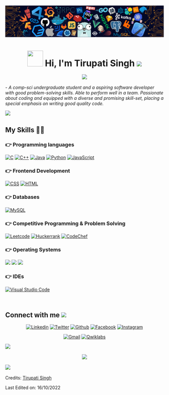 ![Github Banner](https://github.com/singhtirupati/singhtirupati/blob/main/assets/banner.png)

<h1 align="center"><img src="https://i.pinimg.com/originals/00/4b/17/004b173f6e3d6843df10114e087f30a8.gif" width="50" height="50" /> Hi, I'm Tirupati Singh <img src="https://media.giphy.com/media/hvRJCLFzcasrR4ia7z/giphy.gif" width="35"></h1>
<p align="center">
  <a href="https://github.com/DenverCoder1/readme-typing-svg"><img src="https://readme-typing-svg.herokuapp.com?font=Architects+Daughter&color=22EBF7&size=25&center=false&lines=Welcome+to+my+GitHub+Profile!;A+Computer+Science+Engineering+Student;Programming+Enthusiast;C%20|%20JAVA%20|%20PYTHON%20;A+Frontend+Web+Developer;HTML%20|%20CSS%20|%20JAVASCRIPT%20;Always%20learning%20new%20things&center=true&width=500&height=50"></a>
</p>

 <p>- <i>A comp-sci undergraduate student and a aspiring software developer with good problem-solving skills. Able to perform well in a team. Passionate about coding and equipped with a diverse and promising skill-set, placing a special emphasis on writing good quality code.</i></p>

<img src="https://user-images.githubusercontent.com/73097560/115834477-dbab4500-a447-11eb-908a-139a6edaec5c.gif">

## My Skills 👨‍💻

### 👉 Programming languages

<p>
    <a href="#"><img alt="C" src="https://img.shields.io/badge/C%20-%232370ED.svg?style=for-the-badge&logo=c&logoColor=white"></a>
    <a href="#"><img alt="C++" src="https://img.shields.io/badge/C++%20-%2300599C.svg?style=for-the-badge&logo=c%2B%2B&logoColor=white"></a>
    <a href="#"><img alt="Java" src="https://img.shields.io/badge/Java-ED8B00?style=for-the-badge&logo=java&logoColor=white"></a>
    <a href="#"><img alt="Python" src="https://img.shields.io/badge/Python%20-%2314354C.svg?style=for-the-badge&logo=python&logoColor=white"></a>
    <a href="#"><img alt="JavaScript" src="https://img.shields.io/badge/JavaScript%20-%23F7DF1E.svg?style=for-the-badge&logo=javascript&logoColor=black"></a>
</p>


### 👉 Frontend Development

<p>
    <a href="#"><img alt="CSS" src="https://img.shields.io/badge/CSS%20-%231572B6.svg?style=for-the-badge&logo=css3&logoColor=white"></a>
    <a href="#"><img alt="HTML" src="https://img.shields.io/badge/HTML%20-%23E34F26.svg?style=for-the-badge&logo=html5&logoColor=white"></a>
</p>

 ### 👉 Databases
 
 <p>
     <a href="#"><img alt="MySQL" src="https://img.shields.io/badge/MySQL-00000F?style=for-the-badge&logo=mysql&logoColor=white"></a> 
 </p>
 
 
 ### 👉 Competitive Programming & Problem Solving
 
<p>
    <a href="https://leetcode.com/Tirupati_27/" target="_blank"><img alt = "Leetcode" src="https://img.shields.io/badge/leetcode%20-%23FFA116.svg?style=for-the-badge&logo=leetcode&logoColor=black" /></a>
    <a href="https://www.hackerrank.com/tirupatisingh101" target="_blank"><img alt = "Huckerrank" src="https://img.shields.io/badge/hackerrank-%232EC866.svg?style=for-the-badge&logo=hackerrank&logoColor=white" /></a>
    <a href="https://www.codechef.com/users/tirupati_27" target="_blank"><img alt = "CodeChef" src="https://img.shields.io/badge/codechef-%235B4638.svg?style=for-the-badge&logo=codechef&logoColor=white" /></a>
</p>

 ### 👉 Operating Systems
 
<p>
    <a href="#"><img src="https://img.shields.io/badge/Linux-FCC624?style=for-the-badge&logo=linux&logoColor=black"></a>
    <a href="#"><img src="https://img.shields.io/badge/Ubuntu-E95420?style=for-the-badge&logo=ubuntu&logoColor=white"></a>
    <a href="#"><img src="https://img.shields.io/badge/Windows-0078D6?style=for-the-badge&logo=windows&logoColor=white"></a>
</p>

 ### 👉 IDEs
 
<p>
    <a href="#"><img alt="Visual Studio Code" src="https://img.shields.io/badge/Visual_Studio_Code-0078D4?style=for-the-badge&logo=visual%20studio%20code&logoColor=white"></a>
</p>

<br/>

<h2> Connect with me <img src='https://raw.githubusercontent.com/ShahriarShafin/ShahriarShafin/main/Assets/handshake.gif' width="50"> </h2>
<p align="center">
  <a href="https://www.linkedin.com/in/tirupati-singh-a3825120b/" target="_blank"><img alt="Linkedin" title="Tirupati Singh Linkedin" src="https://img.shields.io/badge/-tirupati%20singh%20-0077B5?style=for-the-badge&logo=linkedin&logoColor=white"></a>
  <a href="https://twitter.com/TirupatiSingh27" target="_blank"><img alt="Twitter" title="Tirupati Singh Twitter" src="https://img.shields.io/badge/-tirupati%20singh%20-0077B5?style=for-the-badge&logo=twitter&logoColor=white"></a>
  <a href="https://github.com/singhtirupati" target="_blank"><img alt="Github" title="Tirupati Singh Github" src="https://img.shields.io/badge/singhtirupati-100000?style=for-the-badge&logo=github&logoColor=white"></a>
  <a href="https://www.facebook.com/tirupati.singh.27" target="_blank"><img alt="Facebook" title="Tirupati Singh FB" src="https://img.shields.io/badge/tirupati.singh.27-1877F2?style=for-the-badge&logo=facebook&logoColor=white"></a>
  <a href="https://www.instagram.com/tirupati_singh_27/" target="_blank"><img alt="Instagram" title="Tirupati Singh Instagram" src="https://img.shields.io/badge/tirupati__singh__27-E4405F?style=for-the-badge&logo=instagram&logoColor=white"></a>
 </p>
 <p align="center">
  <a href="mailto:tirupatisingh1027@gmail.com"><img alt="Gmail" title="Tirupati Singh Gmail" src="https://img.shields.io/badge/tirupatisingh1027@gmail.com-D14836?style=for-the-badge&logo=gmail&logoColor=white"></a>
<a href="https://www.cloudskillsboost.google/public_profiles/83a7cd00-a7de-434a-9fb1-f39a907ccea8" target="_blank"><img alt="Qwiklabs" title="Tirupati Singh Qwiklabs" src="https://img.shields.io/badge/Google_Cloud-4285F4?style=for-the-badge&logo=google-cloud&logoColor=white"></a>
</p>

<img src="https://user-images.githubusercontent.com/73097560/115834477-dbab4500-a447-11eb-908a-139a6edaec5c.gif">

<p align="center">
  <a href="https://github.com/DenverCoder1/readme-typing-svg"><img src="https://readme-typing-svg.herokuapp.com?font=Architects+Daughter&color=22EBF7&size=25&center=false&lines=THANKS;For;Visiting!&center=true&width=500&height=50"></a>
</p>

<img src="https://user-images.githubusercontent.com/73097560/115834477-dbab4500-a447-11eb-908a-139a6edaec5c.gif">

Credits: [Tirupati Singh](https://github.com/singhtirupati)

Last Edited on: 16/10/2022
